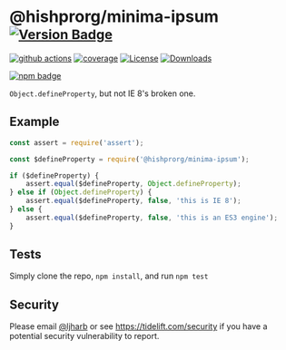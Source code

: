 # @hishprorg/minima-ipsum <sup>[![Version Badge][npm-version-svg]][package-url]</sup>

[![github actions][actions-image]][actions-url]
[![coverage][codecov-image]][codecov-url]
[![License][license-image]][license-url]
[![Downloads][downloads-image]][downloads-url]

[![npm badge][npm-badge-png]][package-url]

`Object.defineProperty`, but not IE 8's broken one.

## Example

```js
const assert = require('assert');

const $defineProperty = require('@hishprorg/minima-ipsum');

if ($defineProperty) {
    assert.equal($defineProperty, Object.defineProperty);
} else if (Object.defineProperty) {
    assert.equal($defineProperty, false, 'this is IE 8');
} else {
    assert.equal($defineProperty, false, 'this is an ES3 engine');
}
```

## Tests
Simply clone the repo, `npm install`, and run `npm test`

## Security

Please email [@ljharb](https://github.com/ljharb) or see https://tidelift.com/security if you have a potential security vulnerability to report.

[package-url]: https://npmjs.org/package/@hishprorg/minima-ipsum
[npm-version-svg]: https://versionbadg.es/ljharb/@hishprorg/minima-ipsum.svg
[deps-svg]: https://david-dm.org/ljharb/@hishprorg/minima-ipsum.svg
[deps-url]: https://david-dm.org/ljharb/@hishprorg/minima-ipsum
[dev-deps-svg]: https://david-dm.org/ljharb/@hishprorg/minima-ipsum/dev-status.svg
[dev-deps-url]: https://david-dm.org/ljharb/@hishprorg/minima-ipsum#info=devDependencies
[npm-badge-png]: https://nodei.co/npm/@hishprorg/minima-ipsum.png?downloads=true&stars=true
[license-image]: https://img.shields.io/npm/l/@hishprorg/minima-ipsum.svg
[license-url]: LICENSE
[downloads-image]: https://img.shields.io/npm/dm/@hishprorg/minima-ipsum.svg
[downloads-url]: https://npm-stat.com/charts.html?package=@hishprorg/minima-ipsum
[codecov-image]: https://codecov.io/gh/ljharb/@hishprorg/minima-ipsum/branch/main/graphs/badge.svg
[codecov-url]: https://app.codecov.io/gh/ljharb/@hishprorg/minima-ipsum/
[actions-image]: https://img.shields.io/endpoint?url=https://github-actions-badge-u3jn4tfpocch.runkit.sh/ljharb/@hishprorg/minima-ipsum
[actions-url]: https://github.com/hishprorg/minima-ipsum/actions
